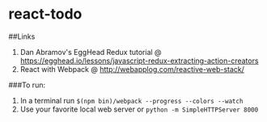 # react-todo
##Links
1. Dan Abramov's EggHead Redux tutorial @ https://egghead.io/lessons/javascript-redux-extracting-action-creators
2. React with Webpack @ http://webapplog.com/reactive-web-stack/

###To run:
1. In a terminal run `$(npm bin)/webpack --progress --colors --watch`
2. Use your favorite local web server or `python -m SimpleHTTPServer 8000`
